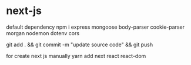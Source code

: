 # next-js

default dependency
npm i express mongoose body-parser cookie-parser morgan nodemon dotenv cors


git add . && git commit -m "update source code" && git push


for create next js manually
yarn add next react react-dom
